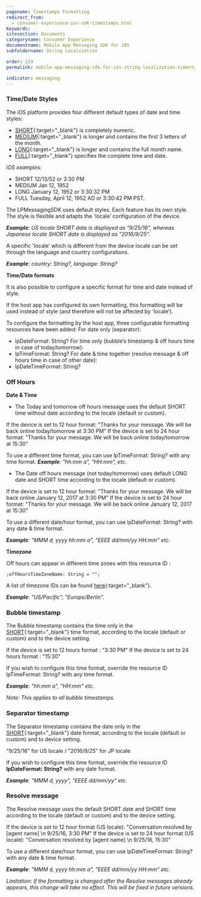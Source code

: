 ```yaml
---
pagename: Timestamps Formatting
redirect_from:
  - consumer-experience-ios-sdk-timestamps.html
Keywords:
sitesection: Documents
categoryname: Consumer Experience
documentname: Mobile App Messaging SDK for iOS
subfoldername: String Localization

order: 229
permalink: mobile-app-messaging-sdk-for-ios-string-localization-timestamps-formatting.html

indicator: messaging
---
```


### Time/Date Styles

The iOS platform provides four different default types of date and time styles:

- [SHORT](https://developer.android.com/reference/java/text/DateFormat.html#SHORT){:target="_blank"} is completely numeric.
- [MEDIUM](https://developer.android.com/reference/java/text/DateFormat.html#MEDIUM){:target="_blank"} is longer and contains the first 3 letters of the month.
- [LONG](https://developer.android.com/reference/java/text/DateFormat.html#LONG){:target="_blank"} is longer and contains the full month name.
- [FULL](https://developer.android.com/reference/java/text/DateFormat.html#FULL){:target="_blank"} specifies the complete time and date.

*iOS examples:*

- SHORT  12/13/52 or 3:30 PM
- MEDIUM  Jan 12, 1952
- LONG January 12, 1952 or 3:30:32 PM
- FULL Tuesday, April 12, 1952 AD or 3:30:42 PM PST.

The LPMessagingSDK uses default styles. Each feature has its own style. The style is flexible and adapts the 'locale’ configuration of the device.

_**Example**: US locale SHORT date is displayed as "9/25/16", whereas Japanese locale SHORT date is displayed as "2016/9/25"._

A specific 'locale’ which is different from the device locale can be set through the language and country configurations.

_**Example**: country: String?,  language: String?_

**Time/Date formats**

It is also possible to configure a specific format for time and date instead of style.

If the host app has configured its own formatting, this formatting will be used instead of style (and therefore will not be affected by 'locale’).

To configure the formatting by the host app, three configurable formatting resources have been added:
For date only (separator):

- lpDateFormat: String?
For time only (bubble’s timestamp & off hours time in case of today/tomorrow):
- lpTimeFormat: String?
For date & time together (resolve message & off hours time in case of other date):
- lpDateTimeFormat: String?

### Off Hours

**Date & Time**

- The Today and tomorrow off hours message uses the default SHORT time without date according to the locale (default or custom).

If the device is set to 12 hour format: "Thanks for your message. We will be back online today/tomorrow at 3:30 PM"
If the device is set to 24 hour format:	"Thanks for your message. We will be back online today/tomorrow at 15:30"

To use a different time format, you can use lpTimeFormat: String? with any time format.
_**Example**: "hh:mm a", "HH:mm", etc._

- The Date off hours message (not today/tomorrow) uses default LONG date and SHORT time according to the locale (default or custom).

If the device is set to 12 hour format: "Thanks for your message. We will be back online January 12, 2017 at 3:30 PM"
If the device is set to 24 hour format: "Thanks for your message. We will be back online January 12, 2017 at 15:30"

To use a different date/hour format, you can use lpDateFormat: String? with any date & time format.

_**Example**: "MMM d, yyyy hh:mm a", "EEEE dd/mm/yy HH:mm" etc._

**Timezone**

Off hours can appear in different time zones with this resource ID :

    ;offHoursTimeZoneName: String = "";

A list of timezone IDs can be found [here](https://garygregory.wordpress.com/2013/06/18/what-are-the-java-timezone-ids/){:target="_blank"}.

_**Example**: "US/Pacific", "Europe/Berlin"._

### Bubble timestamp

The Bubble timestamp contains the time only in the [SHORT](https://developer.android.com/reference/java/text/DateFormat.html#SHORT){:target="_blank"} time format, according to the locale (default or custom) and to the device setting.

If the device is set to 12 hours format : "3:30 PM"
If the device is set to 24 hours format : "15:30"

If you wish to configure this time format, override the resource ID lpTimeFormat: String? with any time format.

_**Example**: "hh:mm a", "HH:mm" etc._

*Note: This applies to all bubble timestamps.*

### Separator timestamp

The Separator timestamp contains the date only in the [SHORT](https://developer.android.com/reference/java/text/DateFormat.html#SHORT){:target="_blank"} date format, according to the locale (default or custom) and to device setting.

"9/25/16" for US locale / "2016/9/25" for JP locale

If you wish to configure this time format, override the resource ID **lpDateFormat: String?** with any date format.

_**Example**: "MMM d, yyyy", "EEEE dd/mm/yy" etc._

### Resolve message

The Resolve message uses the default SHORT date and SHORT time according to the locale (default or custom) and to the device setting.

If the device is set to 12 hour format (US locale): "Conversation resolved by [agent name] \n 9/25/16, 3:30 PM"
If the device is set to 24 hour format (US locale): "Conversation resolved by [agent name] \n 9/25/16, 15:30"

To use a different date/hour format, you can use lpDateTimeFormat: String? with any date & time format.

_**Example**: "MMM d, yyyy hh:mm a", "EEEE dd/mm/yy HH:mm" etc._

*Limitation: If the formatting is changed after the Resolve messages already appears, this change will take no effect. This will be fixed in future versions.*
